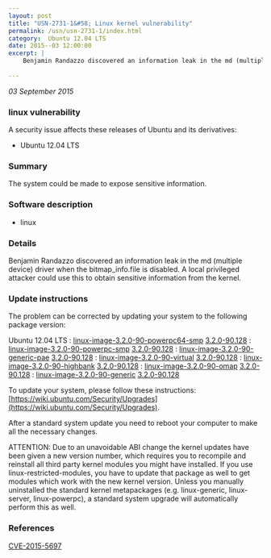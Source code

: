```yaml
---
layout: post
title: "USN-2731-1&#58; Linux kernel vulnerability"
permalink: /usn/usn-2731-1/index.html
category:  Ubuntu 12.04 LTS
date: 2015--03 12:00:00
excerpt: |
    Benjamin Randazzo discovered an information leak in the md (multiple device) driver when the bitmap_info.file is disabled. A local privileged attacker could use this to obtain sensitive information from the kernel. 
    
--- 
```

 
 

*03 September 2015*

### linux vulnerability

A security issue affects these releases of Ubuntu and its derivatives:

* Ubuntu 12.04 LTS

### Summary

The system could be made to expose sensitive information. 

### Software description

* linux 

### Details

Benjamin Randazzo discovered an information leak in the md (multiple device) driver when the bitmap_info.file is disabled. A local privileged attacker could use this to obtain sensitive information from the kernel. 

### Update instructions

The problem can be corrected by updating your system to the following package version:

Ubuntu 12.04 LTS
 : [linux-image-3.2.0-90-powerpc64-smp](https://launchpad.net/ubuntu/+source/linux) <span> [3.2.0-90.128](https://launchpad.net/ubuntu/+source/linux/3.2.0-90.128) </span> 
 : [linux-image-3.2.0-90-powerpc-smp](https://launchpad.net/ubuntu/+source/linux) <span> [3.2.0-90.128](https://launchpad.net/ubuntu/+source/linux/3.2.0-90.128) </span> 
 : [linux-image-3.2.0-90-generic-pae](https://launchpad.net/ubuntu/+source/linux) <span> [3.2.0-90.128](https://launchpad.net/ubuntu/+source/linux/3.2.0-90.128) </span> 
 : [linux-image-3.2.0-90-virtual](https://launchpad.net/ubuntu/+source/linux) <span> [3.2.0-90.128](https://launchpad.net/ubuntu/+source/linux/3.2.0-90.128) </span> 
 : [linux-image-3.2.0-90-highbank](https://launchpad.net/ubuntu/+source/linux) <span> [3.2.0-90.128](https://launchpad.net/ubuntu/+source/linux/3.2.0-90.128) </span> 
 : [linux-image-3.2.0-90-omap](https://launchpad.net/ubuntu/+source/linux) <span> [3.2.0-90.128](https://launchpad.net/ubuntu/+source/linux/3.2.0-90.128) </span> 
 : [linux-image-3.2.0-90-generic](https://launchpad.net/ubuntu/+source/linux) <span> [3.2.0-90.128](https://launchpad.net/ubuntu/+source/linux/3.2.0-90.128) </span> 

To update your system, please follow these instructions: [https://wiki.ubuntu.com/Security/Upgrades](https://wiki.ubuntu.com/Security/Upgrades).

After a standard system update you need to reboot your computer to make all the necessary changes.

ATTENTION: Due to an unavoidable ABI change the kernel updates have been given a new version number, which requires you to recompile and reinstall all third party kernel modules you might have installed. If you use linux-restricted-modules, you have to update that package as well to get modules which work with the new kernel version. Unless you manually uninstalled the standard kernel metapackages (e.g. linux-generic, linux-server, linux-powerpc), a standard system upgrade will automatically perform this as well. 

### References

 
 [CVE-2015-5697](http://people.ubuntu.com/~ubuntu-security/cve/CVE-2015-5697)
 

